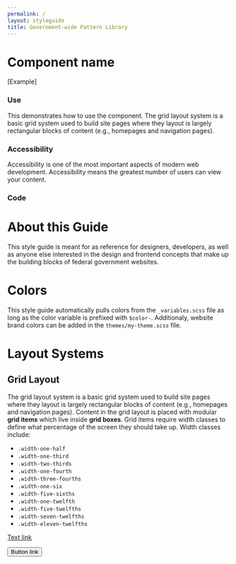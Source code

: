 ```yaml
---
permalink: /
layout: styleguide
title: Government-wide Pattern Library
---
```


# Component name

[Example]

<div class="grid-box">
  <div class="grid-item width-one-half annotation">
    <h3>Use</h3>
    <p>This demonstrates how to use the component. The grid layout system is a basic grid system used to build site pages where they layout is largely rectangular blocks of content (e.g., homepages and navigation pages).</p>
  </div>
  <div class="grid-item width-one-half annotation">
    <h3>Accessibility</h3>
    <p>Accessibility is one of the most important aspects of modern web development. Accessibility means the greatest number of users can view your content.</p>
  </div>  
</div> 

### Code


# About this Guide

This style guide is meant for as reference for designers, developers, as well as anyone else interested in the design and frontend concepts that make up the building blocks of federal government websites.

# Colors

This style guide automatically pulls colors from the `_variables.scss` file as long as the color variable is prefixed with `$color-`. Additionaly, website brand colors can be added in the `themes/my-theme.scss` file.

# Layout Systems

## Grid Layout

The grid layout system is a basic grid system used to build site pages where they layout is largely rectangular blocks of content (e.g., homepages and navigation pages). Content in the grid layout is placed with modular **grid items** which live inside **grid boxes**. Grid items require width classes to define what percentage of the screen they should take up. Width classes include:

- `.width-one-half`
- `.width-one-third`
- `.width-two-thirds`
- `.width-one-fourth`
- `.width-three-fourths`
- `.width-one-six`
- `.width-five-sixths`
- `.width-one-twelfth`
- `.width-five-twelfths`  
- `.width-seven-twelfths`
- `.width-eleven-twelfths`

<a href="#">Text link</a>

<button type="button">Button link</button>

